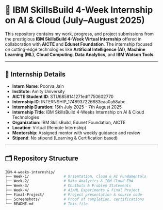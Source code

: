 # 💼 IBM SkillsBuild 4-Week Internship on AI & Cloud (July–August 2025)

This repository contains my work, progress, and project submissions from the prestigious **IBM SkillsBuild 4-Week Virtual Internship** offered in collaboration with **AICTE** and **Edunet Foundation**. The internship focused on cutting-edge technologies like **Artificial Intelligence (AI)**, **Machine Learning (ML)**, **Cloud Computing**, **Data Analytics**, and **IBM Watson Tools**.

---

## 📅 Internship Details

- **Intern Name**: Poorva Jain  
- **Institute**: Amity University  
- **AICTE Student ID**: STU6858141271edf1750602770  
- **Internship ID**: INTERNSHIP_1748937226683eaa0a58abc  
- **Internship Duration**: 15th July 2025 – 7th August 2025  
- **Internship Title**: IBM SkillsBuild 4-Weeks Internship on AI & Cloud Technologies  
- **Organization**: IBM SkillsBuild, Edunet Foundation, AICTE  
- **Location**: Virtual (Remote Internship)  
- **Mentorship**: Assigned mentor with weekly guidance and review  
- **Stipend**: No stipend (Learning & Certification based)  

---

## 🗂️ Repository Structure

```bash
IBM-4-weeks-internship/
├── Week-1/                # Orientation, Cloud & AI Fundamentals
├── Week-2/                # Data Analytics & IBM Cloud EDA
├── Week-3/                # Chatbots & Problem Statements
├── Week-4/                # AI/ML Experiments & Final Project
├── Final-Project/         # Project presentation & source code
├── Screenshots/           # Proof of completion, certifications
└── README.md              # This file
